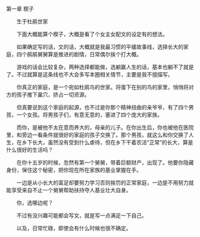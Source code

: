 第一章 楔子

　　生于杜鹃世家

　　下面大概能算个楔子，大概是看了个女主女配文的设定有的想法。

　　如果确定写的话，文的话，大概就是我最习惯的平缓故事线，选择长大的家庭，四个鹃鹃舅舅算是推进的剧情，日常偶尔挨个打大概。

　　游戏的话会比较复杂，两种选择都能做，选躺赢人生的话，基本也躺不了就是了。不过就算是这条线也不大会多写本圈相关情节，主要是我不擅描写。

　　你真正的家庭，是一个宛如杜鹃鸟的世家。将蛋下在别的鸟的家里，悄悄将对方的孩子推下巢穴，挤占一切资源。

　　但真要说到这个家庭的起源，也不过是你那个精神扭曲的亲爷爷，有了四个男孩，一个女孩。将男孩子们，有意无意的，塞进了四个庞大的家族。

　　而你，是被他不太在意而养大的，母亲的儿子。在你出生后，你也被他在医院里，和旁边一看条件就很好的家庭的孩子交换了。那个男孩，就这么和你交换了人生，在乡下长大，虽然没有受到什么虐待，但在乡下干着农活“正常”的长大，算是什么很好的生活吗？

　　在你十五岁的时候，忽然有第一个舅舅，带着巨额财产，出现了。他要你隐藏身份，保住这个秘密，把你现在所在家族的基业掌握在手。

　　一边是从小长大的富足却要努力学习否则挨罚的正常家庭，一边是不用努力就能享受来自不止一个舅舅帮助扶持夺人基业壮大自身。

　　你，选哪边呢？

　　不过有没兴趣可能都会写文，就是写一点满足一下自己。

　　以及，日常忙碌，即使会有什么时候也很不确定。

